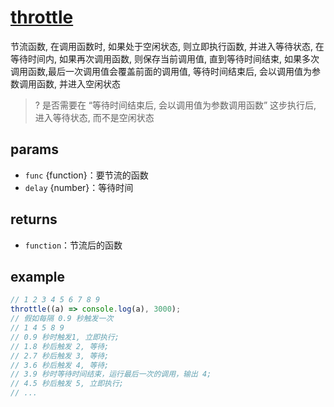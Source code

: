 # [throttle](../../../src/function/throttle.md)

节流函数, 在调用函数时, 如果处于空闲状态, 则立即执行函数, 并进入等待状态,
在等待时间内, 如果再次调用函数, 则保存当前调用值, 直到等待时间结束,
如果多次调用函数,最后一次调用值会覆盖前面的调用值,
等待时间结束后, 会以调用值为参数调用函数, 并进入空闲状态

> ? 是否需要在 “等待时间结束后, 会以调用值为参数调用函数” 这步执行后, 进入等待状态, 而不是空闲状态

## params

-   `func` {function}：要节流的函数
-   `delay` {number}：等待时间

## returns

-   `function`：节流后的函数

## example

```js
// 1 2 3 4 5 6 7 8 9
throttle((a) => console.log(a), 3000);
// 假如每隔 0.9 秒触发一次
// 1 4 5 8 9
// 0.9 秒时触发1, 立即执行;
// 1.8 秒后触发 2, 等待;
// 2.7 秒后触发 3, 等待;
// 3.6 秒后触发 4, 等待;
// 3.9 秒时等待时间结束，运行最后一次的调用，输出 4;
// 4.5 秒后触发 5, 立即执行;
// ...
```
